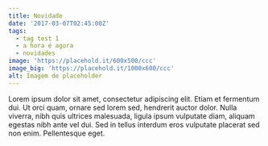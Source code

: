```yaml
---
title: Novidade
date: '2017-03-07T02:45:00Z'
tags:
  - tag test 1
  - a hora é agora
  - novidades
image: 'https://placehold.it/600x500/ccc'
image_big: 'https://placehold.it/1000x600/ccc'
alt: Imagem de placeholder
---
```

Lorem ipsum dolor sit amet, consectetur adipiscing elit. Etiam et fermentum dui. Ut orci quam, ornare sed lorem sed, hendrerit auctor dolor. Nulla viverra, nibh quis ultrices malesuada, ligula ipsum vulputate diam, aliquam egestas nibh ante vel dui. Sed in tellus interdum eros vulputate placerat sed non enim. Pellentesque eget.
